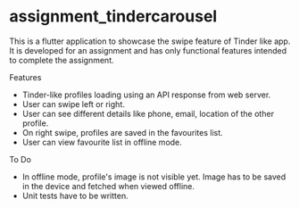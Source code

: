 # assignment_tindercarousel

This is a flutter application to showcase the swipe feature of Tinder like app. It is developed for an assignment and has only functional features intended to complete the assignment.

Features
- Tinder-like profiles loading using an API response from web server.
- User can swipe left or right.
- User can see different details like phone, email, location of the other profile.
- On right swipe, profiles are saved in the favourites list.
- User can view favourite list in offline mode.

To Do
- In offline mode, profile's image is not visible yet. Image has to be saved in the device and fetched when viewed offline.
- Unit tests have to be written.

